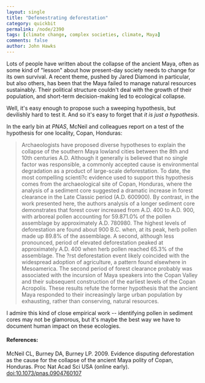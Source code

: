 ```yaml
---
layout: single 
title: "Defenestrating deforestation" 
category: quickbit
permalink: /node/2390
tags: [climate change, complex societies, climate, Maya] 
comments: false 
author: John Hawks 
---
```



Lots of people have written about the collapse of the ancient Maya, often as some kind of "lesson" about how present-day society needs to change for its own survival. A recent theme, pushed by Jared Diamond in particular, but also others, has been that the Maya failed to manage natural resources sustainably. Their political structure couldn't deal with the growth of their population, and short-term decision-making led to ecological collapse. 

Well, it's easy enough to propose such a sweeping hypothesis, but devilishly hard to test it. And so it's easy to forget that <i>it is just a hypothesis</i>. 

In the early bin at <I>PNAS</i>, McNeil and colleagues report on a test of the hypothesis for one locality, Copan, Honduras: 

<blockquote>Archaeologists have proposed diverse hypotheses to explain the collapse of the southern Maya lowland cities between the 8th and 10th centuries A.D. Although it generally is believed that no single factor was responsible, a commonly accepted cause is environmental degradation as a product of large-scale deforestation. To date, the most compelling scienti?c evidence used to support this hypothesis comes from the archaeological site of Copan, Honduras, where the analysis of a sediment core suggested a dramatic increase in forest clearance in the Late Classic period (A.D. 600900). By contrast, in the work presented here, the authors analysis of a longer sediment core demonstrates that forest cover increased from A.D. 400 to A.D. 900, with arboreal pollen accounting for 59.871.0% of the pollen assemblage by approximately A.D. 780980. The highest levels of deforestation are found about 900 B.C. when, at its peak, herb pollen made up 89.8% of the assemblage. A second, although less pronounced, period of elevated deforestation peaked at approximately A.D. 400 when herb pollen reached 65.3% of the assemblage. The ?rst deforestation event likely coincided with the widespread adoption of agriculture, a pattern found elsewhere in Mesoamerica. The second period of forest clearance probably was associated with the incursion of Maya speakers into the Copan Valley and their subsequent construction of the earliest levels of the Copan Acropolis. These results refute the former hypothesis that the ancient Maya responded to their increasingly large urban population by exhausting, rather than conserving, natural resources. </blockquote>

I admire this kind of close empirical work -- identifying pollen in sediment cores may not be glamorous, but it's maybe the best way we have to document human impact on these ecologies. 

<h4>References:</h4>

<p class="cite">McNeil CL, Burney DA, Burney LP. 2009. Evidence disputing deforestation as the cause for the collapse of the ancient Maya polity of Copan, Honduras. Proc Nat Acad Sci USA (online early). <a href="http://dx.doi.org/10.1073/pnas.0904760107">doi:10.1073/pnas.0904760107</a></p>



